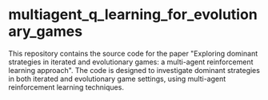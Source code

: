 # multiagent_q_learning_for_evolutionary_games
This repository contains the source code for the paper "Exploring dominant strategies in iterated and evolutionary games: a multi-agent reinforcement learning approach". The code is designed to investigate dominant strategies in both iterated and evolutionary game settings, using multi-agent reinforcement learning techniques.
